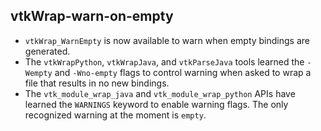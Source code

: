 ## vtkWrap-warn-on-empty

* `vtkWrap_WarnEmpty` is now available to warn when empty bindings are
  generated.
* The `vtkWrapPython`, `vtkWrapJava`, and `vtkParseJava` tools learned the
  `-Wempty` and `-Wno-empty` flags to control warning when asked to wrap a
  file that results in no new bindings.
* The `vtk_module_wrap_java` and `vtk_module_wrap_python` APIs have learned the
  `WARNINGS` keyword to enable warning flags. The only recognized warning at
  the moment is `empty`.
